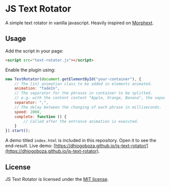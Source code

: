 JS Text Rotator
========

A simple text rotator in vanilla javascript. Heavily inspired on [Morphext](https://github.com/MrSaints/Morphext).

Usage
-----

Add the script in your page:

```html
<script src="text-rotator.js"></script>
```

Enable the plugin using:

```js
new TextRotator(document.getElementById("your-container"), {
    // The [in] animation class to be added in elements animated.
    animation: "fadeIn",
    // The separator for the phrases in container to be splitted.
    // e.g: with the content content "Apple, Orange, Banana", the separator can be ","
    separator: ",",
    // The delay between the changing of each phrase in milliseconds.
    speed: 2000,
    complete: function () {
        // Called after the entrance animation is executed.
    }
}).start();
```

A demo titled `index.html` is included in this repository. Open it to see the end-result. Live demo: [https://dhiogoboza.github.io/js-text-rotator/](https://dhiogoboza.github.io/js-text-rotator).

License
-------

JS Text Rotator is licensed under the [MIT license](LICENSE).
